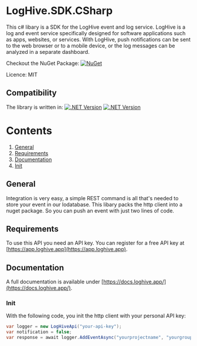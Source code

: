 # LogHive.SDK.CSharp
This c# libary is a SDK for the LogHive event and log service. 
LogHive is a log and event service specifically designed for software applications such as apps, websites, or services.
		  With LogHive, push notifications can be sent to the web browser or to a mobile device, or the log messages can be analyzed in a separate dashboard.

Checkout the NuGet Package: [![NuGet](https://img.shields.io/nuget/v/LogHive.svg)](https://www.nuget.org/packages/LogHive)

Licence: MIT

## Compatibility
The library is written in:
[![.NET Version](https://img.shields.io/badge/.NET6.0-blue)](https://shields.io/)
[![.NET Version](https://img.shields.io/badge/.NETStandard2.1-blue)](https://shields.io/)

# Contents
1. [General](#general)
2. [Requirements](#requirements)
3. [Documentation](#documentation)
3. [Init](#init)

## General
Integration is very easy, a simple REST command is all that's needed to store your event in our lodatabase.
This libary packs the http client into a nuget package. So you can push an event with just two lines of code.

## Requirements
To use this API you need an API key.  You can register for a free API key at [https://app.loghive.app](https://app.loghive.app).

## Documentation
A full documentation is available under [https://docs.loghive.app/](https://docs.loghive.app/).

### Init
With the following code, you init the http client with your personal API key:
```c#
var logger = new LogHiveApi("your-api-key");
var notification = false;
var response = await logger.AddEventAsync("yourprojectname", "yourgroupname", "your-event-name", "descripton", notification);
```